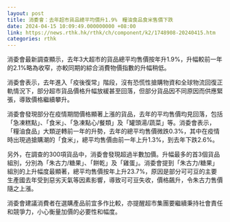 ```yaml
---
layout: post
title: 消委會：去年超市貨品總平均價升1.9%　糧油食品食米售價下跌
date: 2024-04-15 10:09:49.000000000 +08:00
link: https://news.rthk.hk/rthk/ch/component/k2/1748908-20240415.htm
categories: rthk
---
```


消委會最新調查顯示，去年3大超市的貨品總平均售價按年升1.9%，升幅較前一年的2.1%略為收窄，亦較同期的綜合消費物價指數的升幅稍低。

消委會表示，去年進入「疫後復常」階段，沒有恐慌性搶購物資和全球物流回復正軌情況下，部分超市貨品價格升幅放緩甚至回落，但部分貨品因不同原因而供應緊張，導致價格繼續攀升。

消委會發現部分在疫情期間價格顯著上漲的貨品，去年的平均售價均見回落，包括「急凍糕點」、「食米」、「急凍點心/餐類」及「罐頭湯/蔬菜」等。消委會表示，「糧油食品」大類逆轉前一年的升勢，去年的總平均售價微跌0.3%，其中在疫情時出現過搶購潮的「食米」，總平均售價由前一年上升1.3%，到去年下跌2.6%。

另外，在調查的300項貨品中，消委會發現超過半數加價。升幅最多的首3個貨品組別，分別為「朱古力/糖果」、「餅乾」及「雞蛋」。消委會提到「朱古力/糖果」組別的上升幅度最顯著，總平均售價按年上升23.7%，原因是部分可可豆的主要生產國去年受到惡劣天氣等因素影響，導致可可豆失收，價格飆升，令朱古力售價隨之上漲。

消委會建議消費者在選購產品前宜多作比較，亦提醒超市集團要繼續秉持社會責任和競爭力，小心衡量加價的必要性和幅度。
